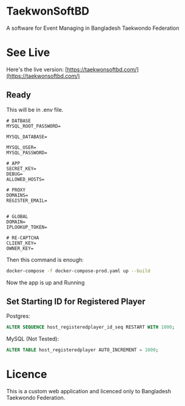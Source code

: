# TaekwonSoftBD 

A software for Event Managing in Bangladesh Taekwondo Federation

# See Live

Here's the live version: [https://taekwonsoftbd.com/](https://taekwonsoftbd.com/)


## Ready

This will be in .env file.

```env
# DATBASE
MYSQL_ROOT_PASSWORD=

MYSQL_DATABASE=

MYSQL_USER=
MYSQL_PASSWORD=

# APP
SECRET_KEY=
DEBUG=
ALLOWED_HOSTS=

# PROXY
DOMAINS=
REGISTER_EMAIL=


# GLOBAL
DOMAIN=
IPLOOKUP_TOKEN=

# RE-CAPTCHA
CLIENT_KEY=
OWNER_KEY=
```

Then this command is enough:
```bash
docker-compose -f docker-compose-prod.yaml up --build
```

Now the app is up and Running

## Set Starting ID for Registered Player
Postgres:
```sql
ALTER SEQUENCE host_registeredplayer_id_seq RESTART WITH 1000;
```

MySQL (Not Tested):
```sql
ALTER TABLE host_registeredplayer AUTO_INCREMENT = 1000;
```

# Licence

This is a custom web application and licenced only to Bangladesh Taekwondo Federation.
